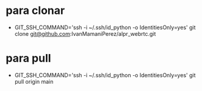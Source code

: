 # para clonar

- GIT_SSH_COMMAND='ssh -i ~/.ssh/id_python -o IdentitiesOnly=yes' git clone git@github.com:IvanMamaniPerez/alpr_webrtc.git

# para pull

- GIT_SSH_COMMAND='ssh -i ~/.ssh/id_python -o IdentitiesOnly=yes' git pull origin main